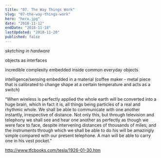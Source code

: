 ```yaml
---
title: "07. The Way Things Work"
slug: "07-the-way-things-work"
hero: "hero.jpg"
date: "2018-11-12"
endDate: "2018-11-18"
lastUpdated: "2018-11-20"
published: false
---
```






*sketching in hardware*

objects as interfaces

incredible complexity embedded inside common everyday objects

intelligence/sensing embedded in a material (coffee maker - metal piece that is calibrated to change shape at a certain temperature and acts as a switch)

<link url="https://www.nytimes.com/2018/11/05/opinion/artificial-intelligence-machine-learning.html" size="small"></link>


<quote author="Nikola Tesla (1926)" reference="14">“When wireless is perfectly applied the whole earth will be converted into a huge brain, which in fact it is, all things being particles of a real and rhythmic whole. We shall be able to communicate with one another instantly, irrespective of distance. Not only this, but through television and telephony we shall see and hear one another as perfectly as though we were face to face, despite intervening distances of thousands of miles; and the instruments through which we shall be able to do his will be amazingly simple compared with our present telephone. A man will be able to carry one in his vest pocket.”
</quote>



http://www.tfcbooks.com/tesla/1926-01-30.htm
